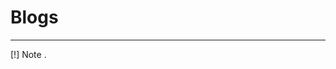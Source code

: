 # Blogs
----------------------------------------------------------------------------------------------------------------------------
[!] Note .
